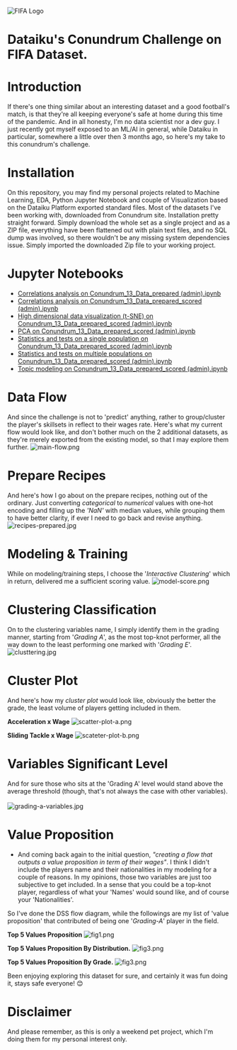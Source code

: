 ![FIFA Logo](/images/fifa.png)

# Dataiku's Conundrum Challenge on FIFA Dataset.

# Introduction
If there's one thing similar about an interesting dataset and a good football's match, is that they're all keeping everyone's safe at home during this time of the pandemic. And in all honesty, I'm no data scientist nor a dev guy. I just recently got myself exposed to an ML/AI in general, while Dataiku in particular, somewhere a little over then 3 months ago, so here's my take to this conundrum's challenge.

# Installation
On this repository, you may find my personal projects related to Machine Learning, EDA, Python Jupyter Notebook and couple of Visualization based on the Dataiku Platform exported standard files. Most of the datasets I've been working with, downloaded from Conundrum site. Installation pretty straight forward. Simply download the whole set as a single project and as a ZIP file, everything have been flattened out with plain text files, and no SQL dump was involved, so there wouldn't be any missing system dependencies issue. Simply imported the downloaded Zip file to your working project.

# Jupyter Notebooks
- [Correlations analysis on Conundrum_13_Data_prepared (admin).ipynb](https://github.com/leonism/dataiku-FIFA/blob/master/ipython_notebooks/Correlations%20analysis%20on%20Conundrum_13_Data_prepared%20(admin).ipynb) 
- [Correlations analysis on Conundrum_13_Data_prepared_scored (admin).ipynb](https://github.com/leonism/dataiku-FIFA/blob/master/ipython_notebooks/Correlations%20analysis%20on%20Conundrum_13_Data_prepared_scored%20(admin).ipynb) 
- [High dimensional data visualization (t-SNE) on Conundrum_13_Data_prepared_scored (admin).ipynb](https://github.com/leonism/dataiku-FIFA/blob/master/ipython_notebooks/High%20dimensional%20data%20visualization%20(t-SNE)%20on%20Conundrum_13_Data_prepared_scored%20(admin).ipynb)
- [PCA on Conundrum_13_Data_prepared_scored (admin).ipynb](https://github.com/leonism/dataiku-FIFA/blob/master/ipython_notebooks/PCA%20on%20Conundrum_13_Data_prepared_scored%20(admin).ipynb)
- [Statistics and tests on a single population on Conundrum_13_Data_prepared_scored (admin).ipynb](https://github.com/leonism/dataiku-FIFA/blob/master/ipython_notebooks/Statistics%20and%20tests%20on%20a%20single%20population%20on%20Conundrum_13_Data_prepared_scored%20(admin).ipynb)
- [Statistics and tests on multiple populations on Conundrum_13_Data_prepared_scored (admin).ipynb](https://github.com/leonism/dataiku-FIFA/blob/master/ipython_notebooks/Statistics%20and%20tests%20on%20multiple%20populations%20on%20Conundrum_13_Data_prepared_scored%20(admin).ipynb)
- [Topic modeling on Conundrum_13_Data_prepared_scored (admin).ipynb](https://github.com/leonism/dataiku-FIFA/blob/master/ipython_notebooks/Topic%20modeling%20on%20Conundrum_13_Data_prepared_scored%20(admin).ipynb)

# Data Flow
And since the challenge is not to 'predict' anything, rather to group/cluster the player's skillsets in reflect to their wages rate. Here's what my current flow would look like, and don't bother much on the 2 additional datasets, as they're merely exported from the existing model, so that I may explore them further.
![main-flow.png](/images/main-flow.png)

# Prepare Recipes
And here's how I go about on the prepare recipes, nothing out of the ordinary. Just converting *categorical* to *numerical* values with one-hot encoding and filling up the *'NaN'* with median values, while grouping them to have better clarity, if ever I need to go back and revise anything.
![recipes-prepared.jpg](/images/recipes-prepared.jpg)

# Modeling & Training 
While on modeling/training steps, I choose the '_Interactive Clustering_' which in return, delivered me a sufficient scoring value.
![model-score.png](/images/model-score.png)


# Clustering Classification
On to the clustering variables name, I simply identify them in the grading manner, starting from '_Grading A_', as the most top-knot performer, all the way down to the least performing one marked with '_Grading E_'.
![clusttering.jpg](/images/clusttering.jpg)


# Cluster Plot
And here's how my _cluster plot_ would look like, obviously the better the grade, the least volume of players getting included in them.

**Acceleration x Wage**
![scatter-plot-a.png](/images/scatter-plot-a.png)

**Sliding Tackle x Wage**
![scateter-plot-b.png](/images/scateter-plot-b.png)

# Variables Significant Level
And for sure those who sits at the 'Grading A' level would stand above the average threshold (though, that's not always the case with other variables).<br /><br />
![grading-a-variables.jpg](/images/grading-a-variables.jpg)


# Value Proposition
- And coming back again to the initial question,  _"creating a flow that outputs a value proposition in term of their wages"_. I think I didn't include the players name and their nationalities in my modeling for a couple of reasons. In my opinions, those two variables are just too subjective to get included. In a sense that you could be a top-knot player, regardless of what your 'Names' would sound like, and of course your 'Nationalities'.

So I've done the DSS flow diagram, while the followings are my list of 'value proposition' that contributed of being one '_Grading-A_' player in the field.

**Top 5 Values Proposition**
![fig1.png](/images/fig1.png)

**Top 5 Values Proposition By Distribution.**
![fig3.png](/images/fig2.png)

**Top 5 Values Proposition By Grade.**
![fig3.png](/images/fig3.png)

Been enjoying exploring this dataset for sure, and certainly it was fun doing it, stays safe everyone! 😊


# Disclaimer
And please remember, as this is only a weekend pet project, which I'm doing them for my personal interest only.